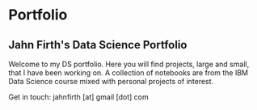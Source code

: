 # Portfolio
## Jahn Firth's Data Science Portfolio

Welcome to my DS portfolio. Here you will find projects, large and small, that I have been working on. A collection of notebooks are from the IBM Data Science course mixed with personal projects of interest.

Get in touch: jahnfirth [at] gmail [dot] com 
